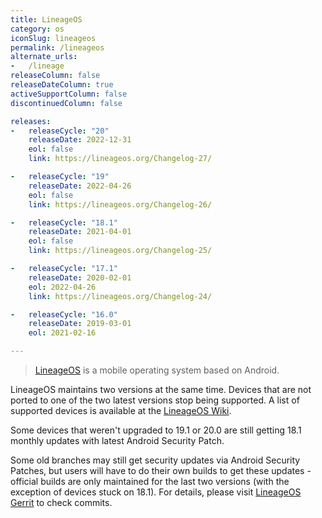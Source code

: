 ```yaml
---
title: LineageOS
category: os
iconSlug: lineageos
permalink: /lineageos
alternate_urls:
-   /lineage
releaseColumn: false
releaseDateColumn: true
activeSupportColumn: false
discontinuedColumn: false

releases:
-   releaseCycle: "20"
    releaseDate: 2022-12-31
    eol: false
    link: https://lineageos.org/Changelog-27/

-   releaseCycle: "19"
    releaseDate: 2022-04-26
    eol: false
    link: https://lineageos.org/Changelog-26/

-   releaseCycle: "18.1"
    releaseDate: 2021-04-01
    eol: false
    link: https://lineageos.org/Changelog-25/

-   releaseCycle: "17.1"
    releaseDate: 2020-02-01
    eol: 2022-04-26
    link: https://lineageos.org/Changelog-24/

-   releaseCycle: "16.0"
    releaseDate: 2019-03-01
    eol: 2021-02-16

---
```


> [LineageOS](https://lineageos.org/) is a mobile operating system based on Android.

LineageOS maintains two versions at the same time. Devices that are not ported to one of the two
latest versions stop being supported. A list of supported devices is available at the [LineageOS
Wiki](https://wiki.lineageos.org/devices/).

Some devices that weren't upgraded to 19.1 or 20.0 are still getting 18.1 monthly updates with
latest Android Security Patch.

Some old branches may still get security updates via Android Security Patches, but users will have
to do their own builds to get these updates - official builds are only maintained for the last two
versions (with the exception of devices stuck on 18.1). For details, please visit [LineageOS Gerrit](https://review.lineageos.org/)
to check commits.
